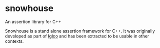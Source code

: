 snowhouse
=========

An assertion library for C++

Snowhouse is a stand alone assertion framework for C++. It was originally developed as part of [Igloo](http://github.com/joakimkarlsson/igloo) and has been extracted to be usable in other contexts.
